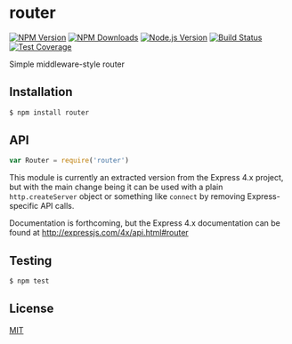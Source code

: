 # router

[![NPM Version][npm-image]][npm-url]
[![NPM Downloads][downloads-image]][downloads-url]
[![Node.js Version][node-version-image]][node-version-url]
[![Build Status][travis-image]][travis-url]
[![Test Coverage][coveralls-image]][coveralls-url]

Simple middleware-style router

## Installation

```sh
$ npm install router
```

## API

```js
var Router = require('router')
```

This module is currently an extracted version from the Express 4.x project,
but with the main change being it can be used with a plain `http.createServer`
object or something like `connect` by removing Express-specific API calls.

Documentation is forthcoming, but the Express 4.x documentation can be found
at http://expressjs.com/4x/api.html#router

## Testing

```sh
$ npm test
```

## License

[MIT](LICENSE)

[npm-image]: https://img.shields.io/npm/v/router.svg?style=flat
[npm-url]: https://npmjs.org/package/router
[node-version-image]: https://img.shields.io/node/v/router.svg?style=flat
[node-version-url]: http://nodejs.org/download/
[travis-image]: https://img.shields.io/travis/pillarjs/router.svg?style=flat
[travis-url]: https://travis-ci.org/pillarjs/router
[coveralls-image]: https://img.shields.io/coveralls/pillarjs/router.svg?style=flat
[coveralls-url]: https://coveralls.io/r/pillarjs/router?branch=master
[downloads-image]: https://img.shields.io/npm/dm/router.svg?style=flat
[downloads-url]: https://npmjs.org/package/router

